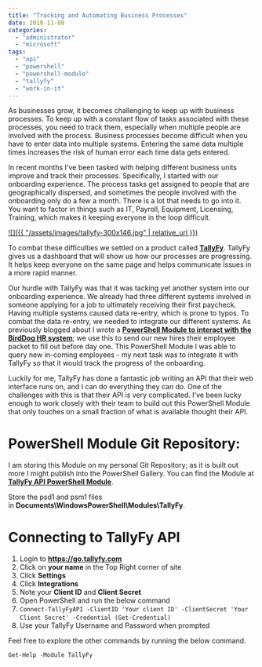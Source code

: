 ```yaml
---
title: "Tracking and Automating Business Processes"
date: 2018-11-08
categories: 
  - "administrator"
  - "microsoft"
tags: 
  - "api"
  - "powershell"
  - "powershell-module"
  - "tallyfy"
  - "work-in-it"
---
```


As businesses grow, it becomes challenging to keep up with business processes. To keep up with a constant flow of tasks associated with these processes, you need to track them, especially when multiple people are involved with the process. Business processes become difficult when you have to enter data into multiple systems. Entering the same data multiple times increases the risk of human error each time data gets entered.

In recent months I've been tasked with helping different business units improve and track their processes. Specifically, I started with our onboarding experience. The process tasks get assigned to people that are geographically dispersed, and sometimes the people involved with the onboarding only do a few a month. There is a lot that needs to go into it. You want to factor in things such as IT, Payroll, Equipment, Licensing, Training, which makes it keeping everyone in the loop difficult.

[![]({{ "/assets/images/tallyfy-300x146.jpg" | relative_url }})](http://mattblogsit.com/wp-content/uploads/2018/11/tallyfy.jpg)

To combat these difficulties we settled on a product called **[TallyFy](https://tallyfy.com/)**. TallyFy gives us a dashboard that will show us how our processes are progressing. It helps keep everyone on the same page and helps communicate issues in a more rapid manner.

Our hurdle with TallyFy was that it was tacking yet another system into our onboarding experience. We already had three different systems involved in someone applying for a job to ultimately receiving their first paycheck. Having multiple systems caused data re-entry, which is prone to typos. To combat the data re-entry, we needed to integrate our different systems. As previously blogged about I wrote a **[PowerShell Module to interact with the BirdDog HR system](http://mattblogsit.com/microsoft/windows/powershell/using-powershell-with-restful-apis-birddoghr-api-module)**; we use this to send our new hires their employee packet to fill out before day one. This PowerShell Module I was able to query new in-coming employees - my next task was to integrate it with TallyFy so that it would track the progress of the onboarding.

Luckily for me, TallyFy has done a fantastic job writing an API that their web interface runs on, and I can do everything they can do. One of the challenges with this is that their API is very complicated. I've been lucky enough to work closely with their team to build out this PowerShell Module that only touches on a small fraction of what is available thought their API.

# PowerShell Module Git Repository:

I am storing this Module on my personal Git Repository; as it is built out more I might publish into the PowerShell Gallery. You can find the Module at [**TallyFy API PowerShell Module**](https://github.com/mattgrif/TallyFy-API-PowerShell-Module).

Store the psd1 and psm1 files in **Documents\\WindowsPowerShell\\Modules\\TallyFy**.

# Connecting to TallyFy API

1. Login to **https://go.tallyfy.com**
2. Click on **your name** in the Top Right corner of site
3. Click **Settings**
4. Click **Integrations**
5. Note your **Client ID** and **Client Secret**
6. Open PowerShell and run the below command
7. `Connect-TallyFyAPI -ClientID 'Your client ID' -ClientSecret 'Your Client Secret' -Credential (Get-Credential)` 
8. Use your TallyFy Username and Password when prompted

Feel free to explore the other commands by running the below command.

`Get-Help -Module TallyFy`

